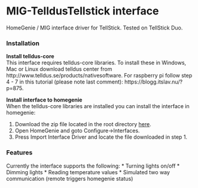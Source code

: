 # MIG-TelldusTellstick interface
HomeGenie / MIG interface driver for TellStick. Tested on TellStick Duo.

<h3>Installation</h3>
<b>Install telldus-core</b><br />
This interface requires telldus-core libraries. To install these in Windows, Mac or Linux download telldus center from http://www.telldus.se/products/nativesoftware.
For raspberry pi follow step 4 - 7 in this tutorial (please note last comment): https://blogg.itslav.nu/?p=875.

<b>Install interface to homegenie</b><br />
When the telldus-core libraries are installed you can install the interface in homegenie: <br />
1. Download the zip file located in the root directory <a href="https://github.com/swaner/HomeGenieTelldusInterface/raw/master/Tellstick_0_9.zip">here</a>.<br />
2. Open HomeGenie and goto Configure->Interfaces.<br />
3. Press Import Interface Driver and locate the file downloaded in step 1.<br />

<h3>Features</h3>
Currently the interface supports the following:
* Turning lights on/off
* Dimming lights
* Reading temperature values
* Simulated two way communication (remote triggers homegenie status)
